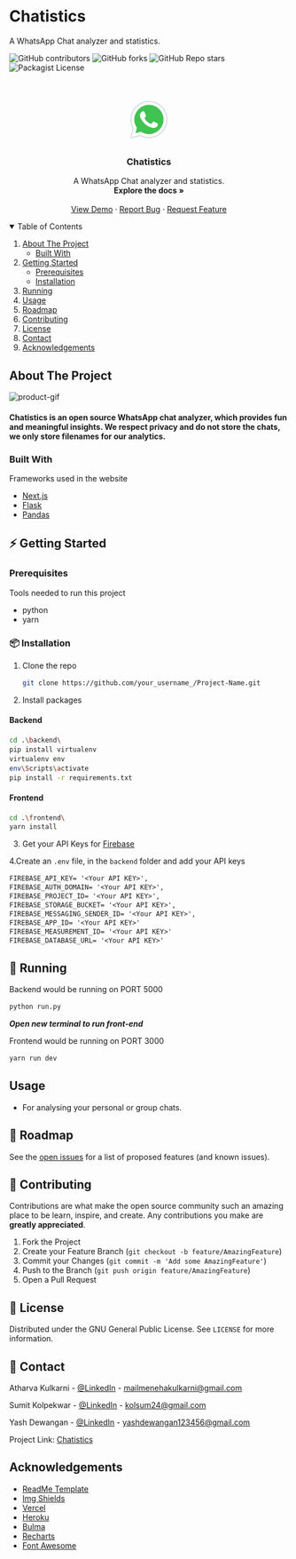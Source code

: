 # Chatistics
A WhatsApp Chat analyzer and statistics. 

![GitHub contributors](https://img.shields.io/github/contributors/SkSumit/Chatistics?style=flat-square)
![GitHub forks](https://img.shields.io/github/forks/SkSumit/Chatistics?style=flat-square)
![GitHub Repo stars](https://img.shields.io/github/stars/SkSumit/Chatistics?style=flat-square)
![Packagist License](https://img.shields.io/github/license/SkSumit/Chatistics?style=flat-square)




<!-- PROJECT LOGO -->
<br />
<p align="center">
  <a >
    <img src="images/icons8-whatsapp.gif" alt="Logo" width="80" height="80">
  </a>

  <h3 align="center">Chatistics</h3>

  <p align="center">
   A WhatsApp Chat analyzer and statistics. 
    <br />
    <a ><strong>Explore the docs »</strong></a>
    <br />
    <br />
    <a href="https://chatistics.vercel.app/">View Demo</a>
    ·
    <a href="https://github.com/SkSumit/Chatistics/issues">Report Bug</a>
    ·
    <a href="https://github.com/SkSumit/Chatistics/issues">Request Feature</a>
  </p>
</p>



<!-- TABLE OF CONTENTS -->
<details open="open">
  <summary>Table of Contents</summary>
  <ol>
    <li>
      <a href="#about-the-project">About The Project</a>
      <ul>
        <li><a href="#built-with">Built With</a></li>
      </ul>
    </li>
    <li>
      <a href="#getting-started">Getting Started</a>
      <ul>
        <li><a href="#prerequisites">Prerequisites</a></li>
        <li><a href="#installation">Installation</a></li>
      </ul>
    </li>
    <li><a href="#running">Running</a></li>
    <li><a href="#usage">Usage</a></li>
    <li><a href="#roadmap">Roadmap</a></li>
    <li><a href="#contributing">Contributing</a></li>
    <li><a href="#license">License</a></li>
    <li><a href="#contact">Contact</a></li>
    <li><a href="#acknowledgements">Acknowledgements</a></li>
  </ol>
</details>



<!-- ABOUT THE PROJECT -->
## About The Project

![product-gif](/images/Chatistics.gif)


#### Chatistics is an open source WhatsApp chat analyzer, which provides fun and meaningful insights. We respect privacy and do not store the chats, we only store filenames for our analytics.

### Built With

Frameworks used in the website
* [Next.js](https://nextjs.org/)
* [Flask](https://flask.palletsprojects.com/en/1.1.x)
* [Pandas](https://pandas.pydata.org/)



<!-- GETTING STARTED -->
##  ⚡️ Getting Started


### Prerequisites

Tools needed to run this project
* python
* yarn 
  
###  📦 Installation

1. Clone the repo
   ```sh
   git clone https://github.com/your_username_/Project-Name.git
   ```
2. Install packages

#### Backend

```bash
cd .\backend\
pip install virtualenv
virtualenv env
env\Scripts\activate
pip install -r requirements.txt
```

#### Frontend

```bash
cd .\frontend\
yarn install
```   
3. Get your API Keys for [Firebase](https://firebase.google.com/)
 
4.Create an `.env` file, in the `backend` folder and add your API keys
  ```PY
  FIREBASE_API_KEY= '<Your API KEY>',
  FIREBASE_AUTH_DOMAIN= '<Your API KEY>',
  FIREBASE_PROJECT_ID= '<Your API KEY>',
  FIREBASE_STORAGE_BUCKET= '<Your API KEY>',
  FIREBASE_MESSAGING_SENDER_ID= '<Your API KEY>',
  FIREBASE_APP_ID= '<Your API KEY>'
  FIREBASE_MEASUREMENT_ID= '<Your API KEY>'
  FIREBASE_DATABASE_URL= '<Your API KEY>'
  ```

<!-- USAGE EXAMPLES -->
## 🐎 Running

Backend would be running on PORT 5000

```bash
python run.py
```
 ***Open new terminal to run front-end***

Frontend would be running on PORT 3000

```bash
yarn run dev
```


## Usage

* For analysing your personal or group chats.



<!-- ROADMAP -->
## 🚧 Roadmap

See the [open issues](https://github.com/SkSumit/Chatistics/issues) for a list of proposed features (and known issues).



<!-- CONTRIBUTING -->
## 🔧 Contributing

Contributions are what make the open source community such an amazing place to be learn, inspire, and create. Any contributions you make are **greatly appreciated**.

1. Fork the Project
2. Create your Feature Branch (`git checkout -b feature/AmazingFeature`)
3. Commit your Changes (`git commit -m 'Add some AmazingFeature'`)
4. Push to the Branch (`git push origin feature/AmazingFeature`)
5. Open a Pull Request



<!-- LICENSE -->
## 📄 License

Distributed under the GNU General Public License. See `LICENSE` for more information.



<!-- CONTACT -->
## 🤙 Contact

Atharva Kulkarni - [@LinkedIn](https://www.linkedin.com/in/atharva-kulkarni-b119b7195/) - mailmenehakulkarni@gmail.com

Sumit Kolpekwar - [@LinkedIn](https://www.linkedin.com/in/sumitkolpekwar/) - kolsum24@gmail.com

Yash Dewangan - [@LinkedIn](https://www.linkedin.com/in/yash-dewangan-903346132/) - yashdewangan123456@gmail.com

Project Link: [Chatistics](https://github.com/SkSumit/Chatistics/tree/main)



<!-- ACKNOWLEDGEMENTS -->
## Acknowledgements
* [ReadMe Template](https://github.com/othneildrew/Best-README-Template)
* [Img Shields](https://shields.io)
* [Vercel](https://vercel.com/)
* [Heroku](https://heroku.com/)
* [Bulma](http://bulma.io/)
* [Recharts](http://recharts.org/)
* [Font Awesome](https://fontawesome.com)

